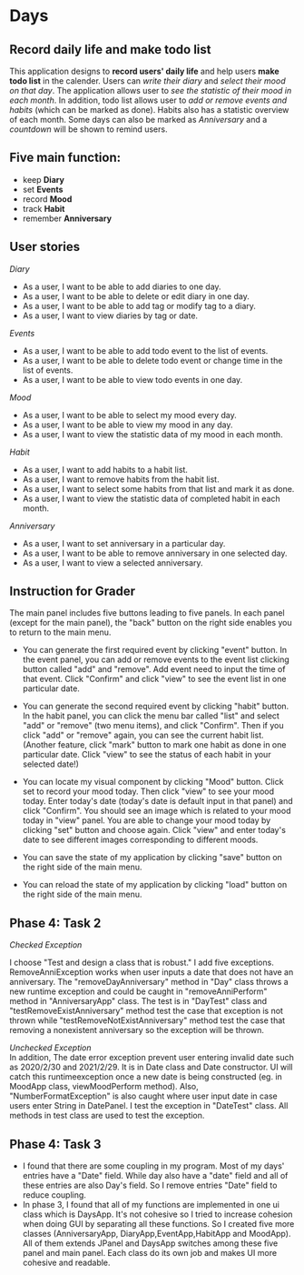 # Days

## Record daily life and make todo list


This application designs to **record users' daily life** and help users **make todo list** in the calender.
Users can *write their diary* and *select their mood on that day*. The application allows user to *see the 
statistic of their mood in each month*. In addition, todo list allows user to *add or remove events 
and habits* (which can be marked as done). Habits also has a statistic overview of each month. Some days 
can also be marked as *Anniversary* and a *countdown* will be shown to remind users.

## Five main function:
- keep **Diary**
- set **Events**
- record **Mood**
- track **Habit**
- remember **Anniversary**

## User stories
*Diary*
- As a user, I want to be able to add diaries to one day.
- As a user, I want to be able to delete or edit diary in one day.
- As a user, I want to be able to add tag or modify tag to a diary.
- As a user, I want to view diaries by tag or date.

*Events*
- As a user, I want to be able to add todo event to the list of events.
- As a user, I want to be able to delete todo event or change time in the list of events.
- As a user, I want to be able to view todo events in one day.

*Mood*
- As a user, I want to be able to select my mood every day.
- As a user, I want to be able to view my mood in any day.
- As a user, I want to view the statistic data of my mood in each month.

*Habit*
- As a user, I want to add habits to a habit list.
- As a user, I want to remove habits from the habit list.
- As a user, I want to select some habits from that list and mark it as done.
- As a user, I want to view the statistic data of completed habit in each month.

*Anniversary*
- As a user, I want to set anniversary in a particular day.
- As a user, I want to be able to remove anniversary in one selected day.
- As a user, I want to view a selected anniversary.

## Instruction for Grader
The main panel includes five buttons leading to five panels. In each panel (except for the main panel), 
the "back" button on the right side enables you to return to the main menu. 

- You can generate the first required event by clicking "event" button. In the event
panel, you can add or remove events to the event list clicking button called "add" and
"remove". Add event need to input the time of that event. Click "Confirm" and click "view" 
to see the event list in one particular date.

- You can generate the second required event by clicking "habit" button. In the habit
panel, you can click the menu bar called "list" and select "add" or "remove" (two menu items),
and click "Confirm". Then if you click "add" or "remove" again, you can see the current habit
list. (Another feature, click "mark" button to mark one habit as done in one particular date. Click
"view" to see the status of each habit in your selected date!)

- You can locate my visual component by clicking "Mood" button. Click set to record your mood today.
Then click "view" to see your mood today. Enter today's date (today's date is default input in that panel)
and click "Confirm". You should see an image which is related to your mood today in "view"
panel. You are able to change your mood today by clicking "set" button and choose again.
Click "view" and enter today's date to see different images corresponding to different moods.

- You can save the state of my application by clicking "save" button on the right side of the main menu.

- You can reload the state of my application by clicking "load" button on the right side of the main menu.

## Phase 4: Task 2
*Checked Exception*

I choose "Test and design a class that is robust." I add five exceptions. RemoveAnniException works when user inputs 
a date that does not have an anniversary. The "removeDayAnniversary" method in "Day" class throws a new runtime 
exception and could be caught in "removeAnniPerform" method in "AnniversaryApp" class. The test is in "DayTest" class 
and "testRemoveExistAnniversary" method test the case that exception is not thrown while "testRemoveNotExistAnniversary"
method test the case that removing a nonexistent anniversary so the exception will be thrown.
                    
*Unchecked Exception*                                                      
In addition, The date error exception prevent user entering invalid date such as 2020/2/30 and 2021/2/29. It is in Date class 
and Date constructor. UI will catch this runtimeexception once a new date is being constructed (eg. in MoodApp class, viewMoodPerform method). Also, "NumberFormatException"
 is also caught where user input date in case users enter String in DatePanel. I test the exception in "DateTest" class.
 All methods in test class are used to test the exception.




## Phase 4: Task 3

- I found that there are some coupling in my program. Most of my days' entries have a "Date" field. While day
also have a "date" field and all of these entries are also Day's field. So I remove entries "Date" field
to reduce coupling.  
- In phase 3, I found that all of my functions are implemented in one ui class which is DaysApp. It's not cohesive
so I tried to increase cohesion when doing GUI by separating all these functions. So I created five more classes (AnniversaryApp,
DiaryApp,EventApp,HabitApp and MoodApp). All of them extends JPanel and DaysApp switches among these five panel
and main panel. Each class do its own job and makes UI more cohesive and readable.
